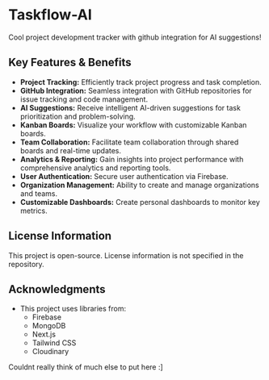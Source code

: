 # Taskflow-AI

Cool project development tracker with github integration for AI suggestions!

## Key Features & Benefits

*   **Project Tracking:** Efficiently track project progress and task completion.
*   **GitHub Integration:** Seamless integration with GitHub repositories for issue tracking and code management.
*   **AI Suggestions:** Receive intelligent AI-driven suggestions for task prioritization and problem-solving.
*   **Kanban Boards:** Visualize your workflow with customizable Kanban boards.
*   **Team Collaboration:** Facilitate team collaboration through shared boards and real-time updates.
*   **Analytics & Reporting:** Gain insights into project performance with comprehensive analytics and reporting tools.
*   **User Authentication:** Secure user authentication via Firebase.
*   **Organization Management:** Ability to create and manage organizations and teams.
*   **Customizable Dashboards:** Create personal dashboards to monitor key metrics.

## License Information

This project is open-source. License information is not specified in the repository.

## Acknowledgments

*   This project uses libraries from:
    *   Firebase
    *   MongoDB
    *   Next.js
    *   Tailwind CSS
    *   Cloudinary

Couldnt really think of much else to put here :]
